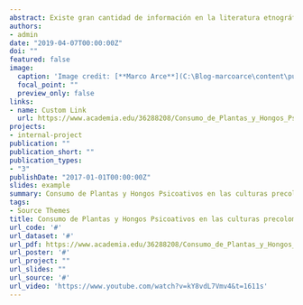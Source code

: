 ```yaml
---
abstract: Existe gran cantidad de información en la literatura etnográfica sobre el contexto histórico y cultural de la utilización de diversos embriagantes (e.g. hongos, cactus, enredaderas y hierbas, al igual que preparados de las mismas tales como rapés y brebajes) en las sociedades indígenas de Mesoamérica y Suramérica. No obstante, para la Baja América Central, y específicamente para Costa Rica, existe poca evidencia documental de la utilización de plantas y hongos psicoactivos; es principalmente mediante el registro arqueológico que, de manera indirecta, se ha inferido su existencia en el pasado. En esta ponencia, se discuten los avances de una investigación sobre la presencia, y el impacto cognitivo y cultural del consumo de sustancias psicoactivas en las sociedades que habitaron el actual territorio costarricense durante la época precolombina. Los principales objetivos han sido: primero, documentar sistemáticamente el uso de embriagantes mediante distintas líneas de evidencia (cultura material, referencias etnográficas, datos etnohistóricos, análisis paleobotánicos y bioquímicos), y segundo, contrastar varias hipótesis sobre la función y la localización social de dicha actividad. Se sugiere que el consumo ritualizado de tabaco, cohoba y hongos psilocibios era relativamente habitual entre los principales grupos culturales que habitaron antiguamente el territorio que hoy es Costa Rica. Y se propone que este patrón de comportamiento desempeñó un rol instrumental en el proceso de cambio cultural asociado al surgimiento de sociedades transigualitarias complejas en esta región. Se concluye que la ingestión de psicoactivos se orientó principalmente hacia fines constructivos.
authors:
- admin
date: "2019-04-07T00:00:00Z"
doi: ""
featured: false
image:
  caption: 'Image credit: [**Marco Arce**](C:\Blog-marcoarce\content\publication\PS)'
  focal_point: ""
  preview_only: false
links:
- name: Custom Link
  url: https://www.academia.edu/36288208/Consumo_de_Plantas_y_Hongos_Psicoativos_en_las_culturas_precolombinas_de_Costa_Rica
projects:
- internal-project
publication: ""
publication_short: ""
publication_types:
- "3"
publishDate: "2017-01-01T00:00:00Z"
slides: example
summary: Consumo de Plantas y Hongos Psicoativos en las culturas precolombinas de Costa Rica.
tags:
- Source Themes
title: Consumo de Plantas y Hongos Psicoativos en las culturas precolombinas de Costa Rica
url_code: '#'
url_dataset: '#'
url_pdf: https://www.academia.edu/36288208/Consumo_de_Plantas_y_Hongos_Psicoativos_en_las_culturas_precolombinas_de_Costa_Rica
url_poster: '#'
url_project: ""
url_slides: ""
url_source: '#'
url_video: 'https://www.youtube.com/watch?v=kY8vdL7Vmv4&t=1611s'
---
```


